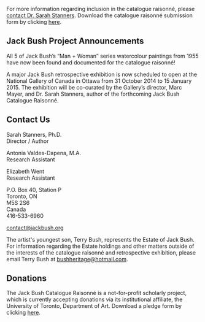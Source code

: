 
For more information regarding inclusion in the catalogue raisonné, please
[contact Dr. Sarah Stanners][1]. Download the catalogue raisonné submission form
by clicking [here][2].


Jack Bush Project Announcements
-------------------------------

All 5 of Jack Bush’s “Man + Woman” series watercolour paintings from 1955 have
now been found and documented for the catalogue raisonné!

A major Jack Bush retrospective exhibition is now scheduled to open at the
National Gallery of Canada in Ottawa from 31 October 2014 to 15 January 2015.
The exhibition will be co-curated by the Gallery’s director, Marc Mayer, and Dr.
Sarah Stanners, author of the forthcoming Jack Bush Catalogue Raisonné.


Contact Us
----------

Sarah Stanners, Ph.D.  
Director / Author

Antonia Valdes-Dapena, M.A.  
Research Assistant

Elizabeth Went  
Research Assistant

P.O. Box 40, Station P  
Toronto, ON  
M5S 2S6  
Canada  
416-533-6960  

<contact@jackbush.org>

The artist's youngest son, Terry Bush, represents the Estate of Jack Bush. For
information regarding the Estate holdings and other matters outside of the
interests of the catalogue raisonné and retrospective exhibition, please email
Terry Bush at <bushheritage@hotmail.com>.


Donations
---------

The Jack Bush Catalogue Raisonné is a not-for-profit scholarly project, which is
currently accepting donations via its institutional affiliate, the University of
Toronto, Department of Art.  Download a pledge form by clicking [here][3].




[1]: mailto:stanners@jackbush.org
[2]: /media/forms/JBCR_Submission_Form.pdf
[3]: /media/forms/JBCR_Pledge_Form.doc
